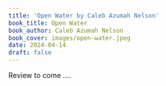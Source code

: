 ```yaml
---
title: 'Open Water by Caleb Azumah Nelson'
book_title: Open Water
book_author: Caleb Azumah Nelson
book_cover: images/open-water.jpeg
date: 2024-04-14
draft: false
---
```


Review to come ....